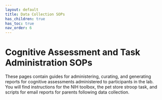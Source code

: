 ```yaml
---
layout: default
title: Data Collection SOPs
has_children: true
has_toc: true
nav_order: 6
---
```


# Cognitive Assessment and Task Administration SOPs 

These pages contain guides for administering, curating, and generating reports for cognitive assessments administered to participants in the lab. You will find instructions for the NIH toolbox, the pet store stroop task, and scripts for email reports for parents following data collection. 